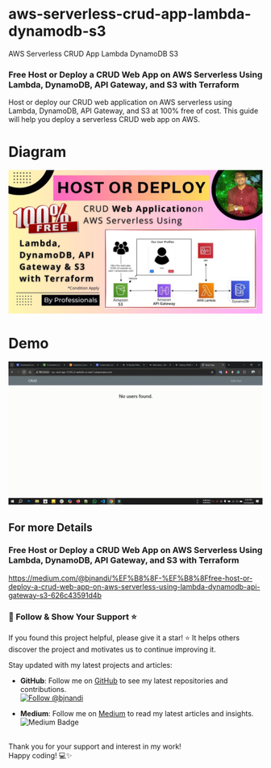 # aws-serverless-crud-app-lambda-dynamodb-s3
AWS Serverless CRUD App Lambda DynamoDB S3

### Free Host or Deploy a CRUD Web App on AWS Serverless Using Lambda, DynamoDB, API Gateway, and S3 with Terraform
Host or deploy our CRUD web application on AWS serverless using Lambda, DynamoDB, API Gateway, and S3 at 100% free of cost. This guide will help you deploy a serverless CRUD web app on AWS.

# Diagram
[![Free Host or Deploy a CRUD Web App on AWS Serverless Using Lambda, DynamoDB, API Gateway, and S3 with Terraform TechTips CloudComputing DevOps DevOpsTools DevOpsPipeline DevOpsLife bjnandi biswajitnandi Biswajit Nandi](/frontend/src/AWS%20Serverless%20Diagram.jpg)](https://github.com/bjnandi/aws-serverless-crud-app-lambda-dynamodb-s3 "Free Host or Deploy a CRUD Web App on AWS Serverless Using Lambda, DynamoDB, API Gateway, and S3 with Terraform")

# Demo
[![Free Host or Deploy a CRUD Web App on AWS Serverless Using Lambda, DynamoDB, API Gateway, and S3 with Terraform TechTips CloudComputing DevOps DevOpsTools DevOpsPipeline DevOpsLife bjnandi biswajitnandi Biswajit Nandi](/frontend/src/AWS%20Serverless%20Demo.gif)](https://github.com/bjnandi/aws-serverless-crud-app-lambda-dynamodb-s3 "Free Host or Deploy a CRUD Web App on AWS Serverless Using Lambda, DynamoDB, API Gateway, and S3 with Terraform")


## For more Details

### Free Host or Deploy a CRUD Web App on AWS Serverless Using Lambda, DynamoDB, API Gateway, and S3 with Terraform <br>
https://medium.com/@bjnandi/%EF%B8%8F-%EF%B8%8Ffree-host-or-deploy-a-crud-web-app-on-aws-serverless-using-lambda-dynamodb-api-gateway-s3-626c43591d4b


### 📣 Follow & Show Your Support ⭐️

If you found this project helpful, please give it a star! ⭐️ It helps others discover the project and motivates us to continue improving it.

Stay updated with my latest projects and articles:

- **GitHub**: Follow me on [GitHub](https://github.com/bjnandi) to see my latest repositories and contributions.  
  [![Follow @bjnandi](https://img.shields.io/github/followers/bjnandi?label=Follow%20%40bjnandi&style=social)](https://github.com/bjnandi)

- **Medium**: Follow me on [Medium](https://medium.com/@bjnandi) to read my latest articles and insights.  
  ![Medium Badge](https://img.shields.io/badge/Medium-Follow%20Me%20on%20Medium-000?logo=medium&style=social)

<br>
Thank you for your support and interest in my work! <br>
Happy coding! 💻✨
<br><br>